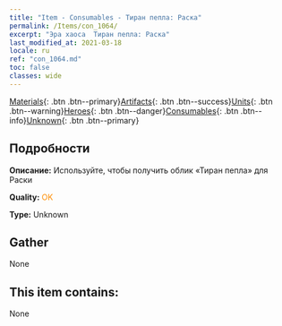 ```yaml
---
title: "Item - Consumables - Тиран пепла: Раска"
permalink: /Items/con_1064/
excerpt: "Эра хаоса  Тиран пепла: Раска"
last_modified_at: 2021-03-18
locale: ru
ref: "con_1064.md"
toc: false
classes: wide
---
```

 [Materials](/ru/Items/){: .btn .btn--primary}[Artifacts](/ru/Items/Artifacts/){: .btn .btn--success}[Units](/ru/Items/Units/){: .btn .btn--warning}[Heroes](/ru/Items/Heroes/){: .btn .btn--danger}[Consumables](/ru/Items/Consumables/){: .btn .btn--info}[Unknown](/ru/Items/Unknown/){: .btn .btn--primary}

## Подробности
 **Описание:** Используйте, чтобы получить облик «Тиран пепла» для Раски

 **Quality:** <span style="color: #FF8C00">OK</span>

 **Type:** Unknown

## Gather

  None

## This item contains:

  None

